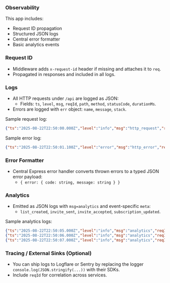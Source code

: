 ### Observability

This app includes:
- Request ID propagation
- Structured JSON logs
- Central error formatter
- Basic analytics events

### Request ID

- Middleware adds `x-request-id` header if missing and attaches it to `req`.
- Propagated in responses and included in all logs.

### Logs

- All HTTP requests under `/api` are logged as JSON:
  - Fields: `ts`, `level`, `msg`, `reqId`, `path`, `method`, `statusCode`, `durationMs`.
- Errors are logged with `err` object: `name`, `message`, `stack`.

Sample request log:
```json
{"ts":"2025-08-22T22:50:00.000Z","level":"info","msg":"http_request","reqId":"c9b9...","path":"/api/lists","method":"POST","statusCode":200,"durationMs":37}
```

Sample error log:
```json
{"ts":"2025-08-22T22:50:01.100Z","level":"error","msg":"http_error","reqId":"c9b9...","path":"/api/lists/123","method":"PATCH","err":{"name":"ApiError","message":"FORBIDDEN"}}
```

### Error Formatter

- Central Express error handler converts thrown errors to a typed JSON error payload:
  - `{ error: { code: string, message: string } }`

### Analytics

- Emitted as JSON logs with `msg=analytics` and event-specific `meta`:
  - `list_created`, `invite_sent`, `invite_accepted`, `subscription_updated`.

Sample analytics logs:
```json
{"ts":"2025-08-22T22:50:05.000Z","level":"info","msg":"analytics","reqId":"c9b9...","meta":{"type":"list_created","listId":"lst_123","userId":"usr_1"}}
{"ts":"2025-08-22T22:50:06.000Z","level":"info","msg":"analytics","reqId":"c9b9...","meta":{"type":"invite_sent","listId":"lst_123","inviterId":"usr_1","channel":"email"}}
{"ts":"2025-08-22T22:50:07.000Z","level":"info","msg":"analytics","reqId":"c9b9...","meta":{"type":"subscription_updated","userId":"usr_1","status":"active"}}
```

### Tracing / External Sinks (Optional)

- You can ship logs to Logflare or Sentry by replacing the logger `console.log(JSON.stringify(...))` with their SDKs.
- Include `reqId` for correlation across services.